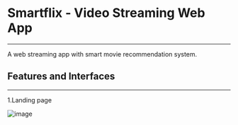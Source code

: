 # Smartflix - Video Streaming Web App
-------------------------------------------------------------------------------------------------------------------------------------------------------------------------

A web streaming app with smart movie recommendation system. 

## Features and Interfaces

-------------------------------------------------------------------------------------------------------------------------------------------------------------------------
  1.Landing page
  
  ![image](https://user-images.githubusercontent.com/79754424/167499546-b6f377e2-c83f-4287-a56c-3d164824b0c0.png)


  
  


